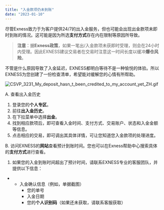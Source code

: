 ```yaml
---
title: "入金款项仍未到账"
date: "2023-01-10"
---
```


尽管Exness致力于为客户提供24/7的出入金服务，但也可能会出现出金款项未即时到账的情况。这可能是因为所选**支付方式**存在内在限制等原因所导致。

> **注意**：据**Exness政策**，如果一笔出/入金款项未获即时受理，则会在24小时内受理。因此EXNESS建议交易者在交易时注意这一时间长度以缓冲**爆仓风险**。

不管是什么原因导致了入金延迟，EXNESS都明白等待不是一种愉悦的体验。所以EXNESS为您创建了一份检查清单，希望能对缓解您的心情有所帮助。

![CSVP_3231_My_deposit_hasn_t_been_credited_to_my_account_yet_ZH.gif](https://testingcf.jsdelivr.net/gh/jarlin8/OSS@main/exhelp/CSVP_3231_My_deposit_hasn_t_been_credited_to_my_account_yet_ZH.gif)

A. 查看出入金历史

1. 登录您的**个人专区**。
2. 前往**出入金历史**。
3. 在下拉菜单中选择**出金**。
4. 找到相应款项后，即可查看入金时间、支付方式、交易账户、状态和入金金额等信息。
5. 点击相应的交易，即可调出其具体详情，可让您知道您入金款项的处理进度。

B. 访问EXNESS的**网站**查看预计到账时间。您也可以在Exness帮助中心搜索具体的**支付方式**进行查看。

1. 如果您的入金到账时间超出了预计时间，请联系EXNESS专业的客服团队，并提供以下信息：

- - 入金确认信息（例如，单据截图）
    - 您的单号
    - 入金日期
    - 您的**个人识别码**（如果还未获取，请联系客服获取）
